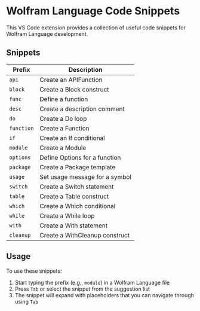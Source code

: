 # Wolfram Language Code Snippets

This VS Code extension provides a collection of useful code snippets for Wolfram Language development.

## Snippets

| Prefix     | Description                    |
| ---------- | ------------------------------ |
| `api`      | Create an APIFunction          |
| `block`    | Create a Block construct       |
| `func`     | Define a function              |
| `desc`     | Create a description comment   |
| `do`       | Create a Do loop               |
| `function` | Create a Function              |
| `if`       | Create an If conditional       |
| `module`   | Create a Module                |
| `options`  | Define Options for a function  |
| `package`  | Create a Package template      |
| `usage`    | Set usage message for a symbol |
| `switch`   | Create a Switch statement      |
| `table`    | Create a Table construct       |
| `which`    | Create a Which conditional     |
| `while`    | Create a While loop            |
| `with`     | Create a With statement        |
| `cleanup`  | Create a WithCleanup construct |

## Usage

To use these snippets:

1. Start typing the prefix (e.g., `module`) in a Wolfram Language file 
2. Press `Tab` or select the snippet from the suggestion list
3. The snippet will expand with placeholders that you can navigate through using `Tab`
